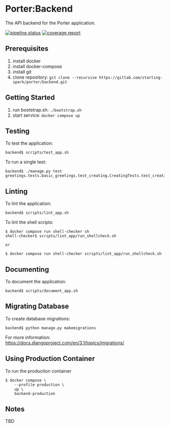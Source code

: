 # Porter:Backend
The API backend for the Porter application.

[![pipeline status](https://gitlab.com/starting-spark/porter/backend/badges/master/pipeline.svg)](https://gitlab.com/starting-spark/porter/backend/-/commits/master)
[![coverage report](https://gitlab.com/starting-spark/porter/backend/badges/master/coverage.svg)](https://gitlab.com/starting-spark/porter/backend/-/commits/master)

Prerequisites
-------------
1. install docker
1. install docker-compose
1. install git
1. clone repository: `git clone --recursive https://gitlab.com/starting-spark/porter/backend.git`

Getting Started
---------------
1. run bootstrap.sh: `./bootstrap.sh`
1. start service: `docker compose up`

Testing
-------
To test the application:

    backend$ scripts/test_app.sh

To run a single test:

    backend$ ./manage.py test greetings.tests.basic_greetings.test_creating.CreatingTests.test_creating

Linting
-------
To lint the application:

    backend$ scripts/lint_app.sh

To lint the shell scripts:

    $ docker compose run shell-checker sh
    shell-checker$ scripts/lint_app/run_shellcheck.sh

    or

    $ docker compose run shell-checker scripts/lint_app/run_shellcheck.sh

Documenting
-----------
To document the application:

    backend$ scripts/document_app.sh

Migrating Database
------------------
To create database migrations:

    backend$ python manage.py makemigrations

For more information: https://docs.djangoproject.com/en/3.1/topics/migrations/

Using Production Container
--------------------------
To run the production container

    $ docker compose \
        --profile production \
        up \
        backend-production

Notes
-----
TBD

